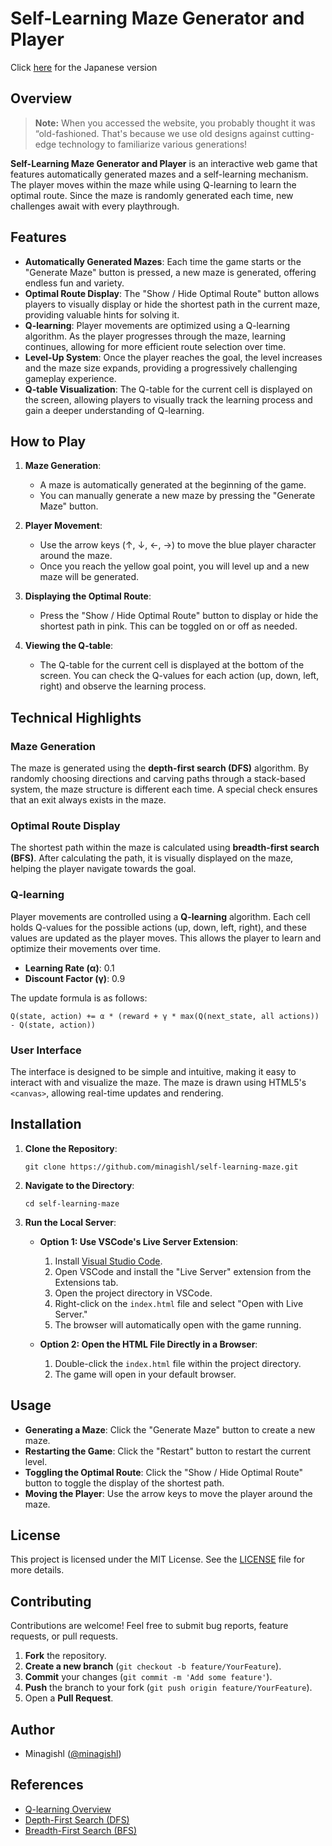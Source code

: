 # Self-Learning Maze Generator and Player

Click [here](https://gist.github.com/minagishl/881590a47d440cce01ed76bfbf45505d) for the Japanese version

<!-- Please note that this code was created out of curiosity and may not be similar to the actual Q learning. -->

## Overview

> **Note:** When you accessed the website, you probably thought it was “old-fashioned.
> That's because we use old designs against cutting-edge technology to familiarize various generations!

**Self-Learning Maze Generator and Player** is an interactive web game that features automatically generated mazes and a self-learning mechanism. The player moves within the maze while using Q-learning to learn the optimal route. Since the maze is randomly generated each time, new challenges await with every playthrough.

## Features

- **Automatically Generated Mazes**: Each time the game starts or the "Generate Maze" button is pressed, a new maze is generated, offering endless fun and variety.
- **Optimal Route Display**: The "Show / Hide Optimal Route" button allows players to visually display or hide the shortest path in the current maze, providing valuable hints for solving it.
- **Q-learning**: Player movements are optimized using a Q-learning algorithm. As the player progresses through the maze, learning continues, allowing for more efficient route selection over time.
- **Level-Up System**: Once the player reaches the goal, the level increases and the maze size expands, providing a progressively challenging gameplay experience.
- **Q-table Visualization**: The Q-table for the current cell is displayed on the screen, allowing players to visually track the learning process and gain a deeper understanding of Q-learning.

## How to Play

1. **Maze Generation**:

   - A maze is automatically generated at the beginning of the game.
   - You can manually generate a new maze by pressing the "Generate Maze" button.

2. **Player Movement**:

   - Use the arrow keys (↑, ↓, ←, →) to move the blue player character around the maze.
   - Once you reach the yellow goal point, you will level up and a new maze will be generated.

3. **Displaying the Optimal Route**:

   - Press the "Show / Hide Optimal Route" button to display or hide the shortest path in pink. This can be toggled on or off as needed.

4. **Viewing the Q-table**:
   - The Q-table for the current cell is displayed at the bottom of the screen. You can check the Q-values for each action (up, down, left, right) and observe the learning process.

## Technical Highlights

### Maze Generation

The maze is generated using the **depth-first search (DFS)** algorithm. By randomly choosing directions and carving paths through a stack-based system, the maze structure is different each time. A special check ensures that an exit always exists in the maze.

### Optimal Route Display

The shortest path within the maze is calculated using **breadth-first search (BFS)**. After calculating the path, it is visually displayed on the maze, helping the player navigate towards the goal.

### Q-learning

Player movements are controlled using a **Q-learning** algorithm. Each cell holds Q-values for the possible actions (up, down, left, right), and these values are updated as the player moves. This allows the player to learn and optimize their movements over time.

- **Learning Rate (α)**: 0.1
- **Discount Factor (γ)**: 0.9

The update formula is as follows:

```
Q(state, action) += α * (reward + γ * max(Q(next_state, all actions)) - Q(state, action))
```

### User Interface

The interface is designed to be simple and intuitive, making it easy to interact with and visualize the maze. The maze is drawn using HTML5's `<canvas>`, allowing real-time updates and rendering.

## Installation

1. **Clone the Repository**:
   ```
   git clone https://github.com/minagishl/self-learning-maze.git
   ```
2. **Navigate to the Directory**:
   ```
   cd self-learning-maze
   ```
3. **Run the Local Server**:

   - **Option 1: Use VSCode's Live Server Extension**:

     1. Install [Visual Studio Code](https://code.visualstudio.com/).
     2. Open VSCode and install the "Live Server" extension from the Extensions tab.
     3. Open the project directory in VSCode.
     4. Right-click on the `index.html` file and select "Open with Live Server."
     5. The browser will automatically open with the game running.

   - **Option 2: Open the HTML File Directly in a Browser**:

     1. Double-click the `index.html` file within the project directory.
     2. The game will open in your default browser.

## Usage

- **Generating a Maze**: Click the "Generate Maze" button to create a new maze.
- **Restarting the Game**: Click the "Restart" button to restart the current level.
- **Toggling the Optimal Route**: Click the "Show / Hide Optimal Route" button to toggle the display of the shortest path.
- **Moving the Player**: Use the arrow keys to move the player around the maze.

## License

This project is licensed under the MIT License. See the [LICENSE](LICENSE) file for more details.

## Contributing

Contributions are welcome! Feel free to submit bug reports, feature requests, or pull requests.

1. **Fork** the repository.
2. **Create a new branch** (`git checkout -b feature/YourFeature`).
3. **Commit** your changes (`git commit -m 'Add some feature'`).
4. **Push** the branch to your fork (`git push origin feature/YourFeature`).
5. Open a **Pull Request**.

## Author

- Minagishl ([@minagishl](https://github.com/minagishl))

## References

- [Q-learning Overview](https://en.wikipedia.org/wiki/Q-learning)
- [Depth-First Search (DFS)](https://en.wikipedia.org/wiki/Depth-first_search)
- [Breadth-First Search (BFS)](https://en.wikipedia.org/wiki/Breadth-first_search)
